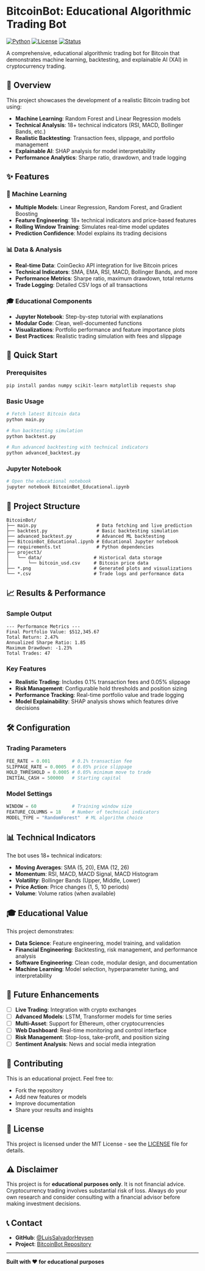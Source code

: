 # BitcoinBot: Educational Algorithmic Trading Bot

[![Python](https://img.shields.io/badge/Python-3.8+-blue.svg)](https://www.python.org/downloads/)
[![License](https://img.shields.io/badge/License-MIT-green.svg)](LICENSE)
[![Status](https://img.shields.io/badge/Status-Educational-orange.svg)]()

A comprehensive, educational algorithmic trading bot for Bitcoin that demonstrates machine learning, backtesting, and explainable AI (XAI) in cryptocurrency trading.

## 🎯 Overview

This project showcases the development of a realistic Bitcoin trading bot using:
- **Machine Learning**: Random Forest and Linear Regression models
- **Technical Analysis**: 18+ technical indicators (RSI, MACD, Bollinger Bands, etc.)
- **Realistic Backtesting**: Transaction fees, slippage, and portfolio management
- **Explainable AI**: SHAP analysis for model interpretability
- **Performance Analytics**: Sharpe ratio, drawdown, and trade logging

## ✨ Features

### 🤖 Machine Learning
- **Multiple Models**: Linear Regression, Random Forest, and Gradient Boosting
- **Feature Engineering**: 18+ technical indicators and price-based features
- **Rolling Window Training**: Simulates real-time model updates
- **Prediction Confidence**: Model explains its trading decisions

### 📊 Data & Analysis
- **Real-time Data**: CoinGecko API integration for live Bitcoin prices
- **Technical Indicators**: SMA, EMA, RSI, MACD, Bollinger Bands, and more
- **Performance Metrics**: Sharpe ratio, maximum drawdown, total returns
- **Trade Logging**: Detailed CSV logs of all transactions

### 🎓 Educational Components
- **Jupyter Notebook**: Step-by-step tutorial with explanations
- **Modular Code**: Clean, well-documented functions
- **Visualizations**: Portfolio performance and feature importance plots
- **Best Practices**: Realistic trading simulation with fees and slippage

## 🚀 Quick Start

### Prerequisites
```bash
pip install pandas numpy scikit-learn matplotlib requests shap
```

### Basic Usage
```bash
# Fetch latest Bitcoin data
python main.py

# Run backtesting simulation
python backtest.py

# Run advanced backtesting with technical indicators
python advanced_backtest.py
```

### Jupyter Notebook
```bash
# Open the educational notebook
jupyter notebook BitcoinBot_Educational.ipynb
```

## 📁 Project Structure

```
BitcoinBot/
├── main.py                      # Data fetching and live prediction
├── backtest.py                  # Basic backtesting simulation
├── advanced_backtest.py         # Advanced ML backtesting
├── BitcoinBot_Educational.ipynb # Educational Jupyter notebook
├── requirements.txt             # Python dependencies
├── project3/
│   └── data/                   # Historical data storage
│       └── bitcoin_usd.csv     # Bitcoin price data
├── *.png                       # Generated plots and visualizations
└── *.csv                       # Trade logs and performance data
```

## 📈 Results & Performance

### Sample Output
```
--- Performance Metrics ---
Final Portfolio Value: $512,345.67
Total Return: 2.47%
Annualized Sharpe Ratio: 1.85
Maximum Drawdown: -1.23%
Total Trades: 47
```

### Key Features
- **Realistic Trading**: Includes 0.1% transaction fees and 0.05% slippage
- **Risk Management**: Configurable hold thresholds and position sizing
- **Performance Tracking**: Real-time portfolio value and trade logging
- **Model Explainability**: SHAP analysis shows which features drive decisions

## 🛠️ Configuration

### Trading Parameters
```python
FEE_RATE = 0.001        # 0.1% transaction fee
SLIPPAGE_RATE = 0.0005  # 0.05% price slippage
HOLD_THRESHOLD = 0.0005 # 0.05% minimum move to trade
INITIAL_CASH = 500000   # Starting capital
```

### Model Settings
```python
WINDOW = 60             # Training window size
FEATURE_COLUMNS = 18    # Number of technical indicators
MODEL_TYPE = "RandomForest"  # ML algorithm choice
```

## 📊 Technical Indicators

The bot uses 18+ technical indicators:
- **Moving Averages**: SMA (5, 20), EMA (12, 26)
- **Momentum**: RSI, MACD, MACD Signal, MACD Histogram
- **Volatility**: Bollinger Bands (Upper, Middle, Lower)
- **Price Action**: Price changes (1, 5, 10 periods)
- **Volume**: Volume ratios (when available)

## 🎓 Educational Value

This project demonstrates:
- **Data Science**: Feature engineering, model training, and validation
- **Financial Engineering**: Backtesting, risk management, and performance analysis
- **Software Engineering**: Clean code, modular design, and documentation
- **Machine Learning**: Model selection, hyperparameter tuning, and interpretability

## 🔮 Future Enhancements

- [ ] **Live Trading**: Integration with crypto exchanges
- [ ] **Advanced Models**: LSTM, Transformer models for time series
- [ ] **Multi-Asset**: Support for Ethereum, other cryptocurrencies
- [ ] **Web Dashboard**: Real-time monitoring and control interface
- [ ] **Risk Management**: Stop-loss, take-profit, and position sizing
- [ ] **Sentiment Analysis**: News and social media integration

## 🤝 Contributing

This is an educational project. Feel free to:
- Fork the repository
- Add new features or models
- Improve documentation
- Share your results and insights

## 📄 License

This project is licensed under the MIT License - see the [LICENSE](LICENSE) file for details.

## ⚠️ Disclaimer

This project is for **educational purposes only**. It is not financial advice. Cryptocurrency trading involves substantial risk of loss. Always do your own research and consider consulting with a financial advisor before making investment decisions.

## 📞 Contact

- **GitHub**: [@LuisSalvadorHeysen](https://github.com/LuisSalvadorHeysen)
- **Project**: [BitcoinBot Repository](https://github.com/LuisSalvadorHeysen/BitcoinBot)

---

**Built with ❤️ for educational purposes** 